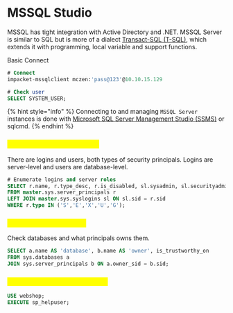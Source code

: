 # MSSQL Studio

MSSQL has tight integration with Active Directory and .NET. MSSQL Server is similar to SQL but is more of a dialect [Transact-SQL (T-SQL)](https://learn.microsoft.com/en-us/sql/t-sql/language-reference?view=sql-server-ver16), which extends it with programming, local variable and support functions.

Basic Connect

```sql
# Connect
impacket-mssqlclient mczen:'pass@123'@10.10.15.129

# Check user
SELECT SYSTEM_USER;
```

{% hint style="info" %}
Connecting to and managing `MSSQL Server` instances is done with [Microsoft SQL Server Management Studio (SSMS)](https://learn.microsoft.com/en-us/sql/ssms/download-sql-server-management-studio-ssms?view=sql-server-ver16) or sqlcmd.
{% endhint %}

### <mark style="color:yellow;">Enumerating Server logins</mark>

There are logins and users, both types of security principals. Logins are server-level and users are database-level.

```sql
# Enumerate logins and server roles
SELECT r.name, r.type_desc, r.is_disabled, sl.sysadmin, sl.securityadmin, sl.serveradmin, sl.setupadmin, sl.processadmin, sl.diskadmin, sl.dbcreator, sl.bulkadmin
FROM master.sys.server_principals r
LEFT JOIN master.sys.syslogins sl ON sl.sid = r.sid
WHERE r.type IN ('S','E','X','U','G');
```

### <mark style="color:yellow;">Enumerating Database</mark>

Check databases and what principals owns them.

```sql
SELECT a.name AS 'database', b.name AS 'owner', is_trustworthy_on
FROM sys.databases a
JOIN sys.server_principals b ON a.owner_sid = b.sid;
```

### <mark style="color:yellow;">Enumerating Database Users</mark>

```sql
USE webshop;
EXECUTE sp_helpuser;
```
